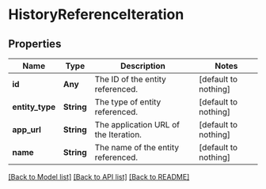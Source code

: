 # HistoryReferenceIteration


## Properties
Name | Type | Description | Notes
------------ | ------------- | ------------- | -------------
**id** | **Any** | The ID of the entity referenced. | [default to nothing]
**entity_type** | **String** | The type of entity referenced. | [default to nothing]
**app_url** | **String** | The application URL of the Iteration. | [default to nothing]
**name** | **String** | The name of the entity referenced. | [default to nothing]


[[Back to Model list]](../README.md#models) [[Back to API list]](../README.md#api-endpoints) [[Back to README]](../README.md)


